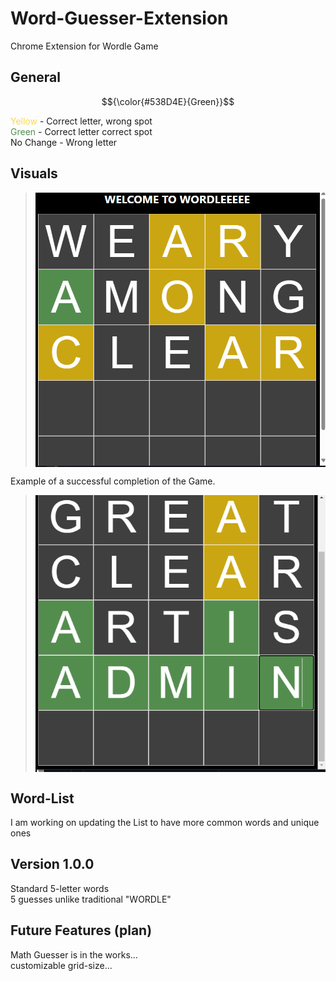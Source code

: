 # Word-Guesser-Extension
Chrome Extension for Wordle Game

## General

$${\color{#538D4E}{Green}}$$ 

  <body>
    <span style="color:rgba(253,208,23,0.8)">Yellow</span> - Correct letter, wrong spot <br />
    <span style="color:#538D4E">Green</span>  - Correct letter correct spot <br />
    No Change - Wrong letter
  </body>



## Visuals
> <img src="Images/icon.png" align="center"/>


Example of a successful completion of the Game.

> <img src="Images/Success.png" align="center"/>



## Word-List
I am working on updating the List to have more common words and unique ones


## Version 1.0.0
  Standard 5-letter words  <br />
  5 guesses unlike traditional "WORDLE"  <br />

## Future Features (plan)
  Math Guesser is in the works... <br />
  customizable grid-size...

